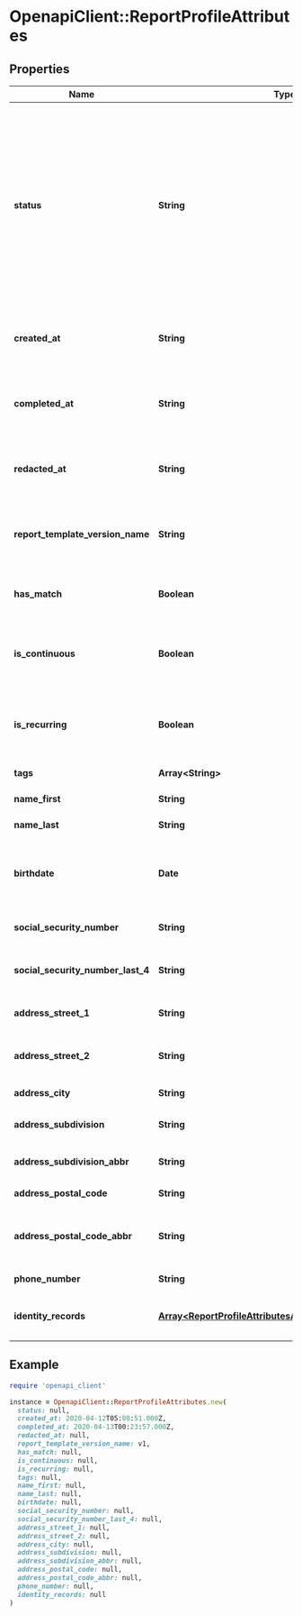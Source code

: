 # OpenapiClient::ReportProfileAttributes

## Properties

| Name | Type | Description | Notes |
| ---- | ---- | ----------- | ----- |
| **status** | **String** | The status of the report  Possible values: - pending - ready - errored  Do not assume this is a static enumeration; Persona may add new values in the future without a versioned update. | [optional] |
| **created_at** | **String** | The time the report was created in ISO 8601 format | [optional] |
| **completed_at** | **String** | The time the report completed processing in ISO 8601 format | [optional] |
| **redacted_at** | **String** | The time the report was redacted in ISO 8601 format | [optional] |
| **report_template_version_name** | **String** | The name of the report template version used for this report | [optional] |
| **has_match** | **Boolean** | Whether or not the report matched | [optional] |
| **is_continuous** | **Boolean** | Whether or not this report has been run more than once | [optional] |
| **is_recurring** | **Boolean** | Whether or not this report is scheduled to run in the future | [optional] |
| **tags** | **Array&lt;String&gt;** | Tags on the report | [optional] |
| **name_first** | **String** | Given or first name. | [optional] |
| **name_last** | **String** | Family or last name. | [optional] |
| **birthdate** | **Date** | Birthdate, must be in the format \&quot;YYYY-MM-DD\&quot;. | [optional] |
| **social_security_number** | **String** | Full social security number. | [optional] |
| **social_security_number_last_4** | **String** | Last 4 digits of social security number. | [optional] |
| **address_street_1** | **String** | Primary street address. | [optional] |
| **address_street_2** | **String** | Secondary street address (if any). | [optional] |
| **address_city** | **String** | City of residence. | [optional] |
| **address_subdivision** | **String** | State or subdivision of residence. | [optional] |
| **address_subdivision_abbr** | **String** | State or subdivision abbreviation. | [optional] |
| **address_postal_code** | **String** | ZIP or postal code. | [optional] |
| **address_postal_code_abbr** | **String** | ZIP or postal code abbreviation (if applicable). | [optional] |
| **phone_number** | **String** | Phone number. | [optional] |
| **identity_records** | [**Array&lt;ReportProfileAttributesAllOfIdentityRecordsInner&gt;**](ReportProfileAttributesAllOfIdentityRecordsInner.md) | Detailed identity records if available. | [optional] |

## Example

```ruby
require 'openapi_client'

instance = OpenapiClient::ReportProfileAttributes.new(
  status: null,
  created_at: 2020-04-12T05:08:51.000Z,
  completed_at: 2020-04-13T00:23:57.000Z,
  redacted_at: null,
  report_template_version_name: v1,
  has_match: null,
  is_continuous: null,
  is_recurring: null,
  tags: null,
  name_first: null,
  name_last: null,
  birthdate: null,
  social_security_number: null,
  social_security_number_last_4: null,
  address_street_1: null,
  address_street_2: null,
  address_city: null,
  address_subdivision: null,
  address_subdivision_abbr: null,
  address_postal_code: null,
  address_postal_code_abbr: null,
  phone_number: null,
  identity_records: null
)
```

